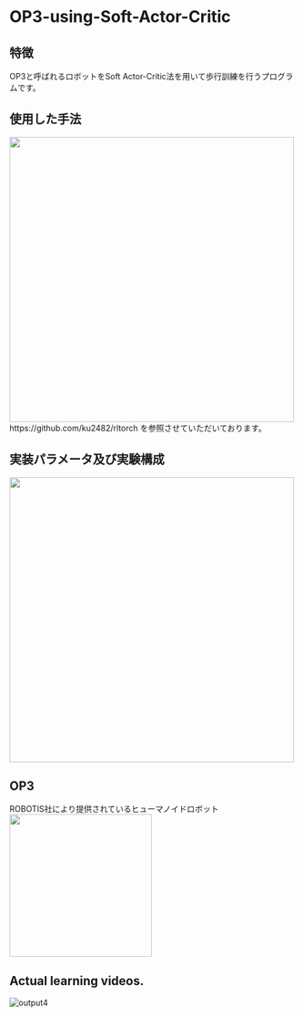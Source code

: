 # OP3-using-Soft-Actor-Critic
## 特徴
OP3と呼ばれるロボットをSoft Actor-Critic法を用いて歩行訓練を行うプログラムです。  

## 使用した手法
<img src="https://user-images.githubusercontent.com/59335458/138410665-8bdc66e2-2e2f-4b51-8d48-88ab455f2053.PNG" width="500">
https://github.com/ku2482/rltorch を参照させていただいております。  

## 実装パラメータ及び実験構成
<img src="https://user-images.githubusercontent.com/59335458/138410682-c73b7086-b18f-4487-95ca-e6472da2dc5e.PNG" width="500">

## OP3
ROBOTIS社により提供されているヒューマノイドロボット  
<img src="https://user-images.githubusercontent.com/59335458/138269207-a2fbec91-5f7e-43b7-b381-06837a8e6acf.jpg" width="250">


## Actual learning videos.
![output4](https://user-images.githubusercontent.com/59335458/138269118-4ef403a3-fe0c-4c42-8a8b-72417af3000a.gif)
